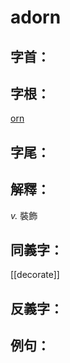 # adorn


## 字首：

## 字根：

[orn](/Root%20Prefix%20and%20Suffix/O/orn.md)

## 字尾：


## 解釋：
*v.*
裝飾

## 同義字：
[[decorate]]

## 反義字：

## 例句：

